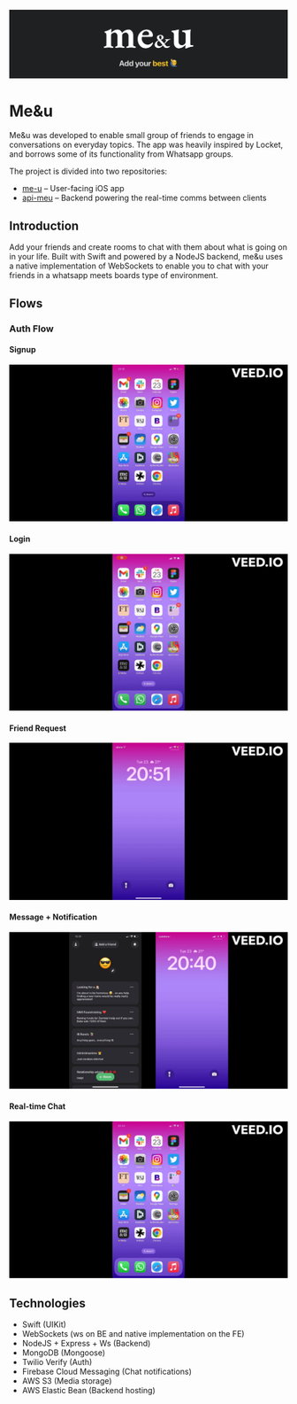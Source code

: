 ![logo](me&u_logo.png)

# Me&u
Me&u was developed to enable small group of friends to engage in conversations on everyday topics. The app was heavily inspired by Locket, and borrows some of its functionality from Whatsapp groups. 

The project is divided into two repositories:
- [me-u](https://github.com/fredgrd/me-u/) – User-facing iOS app
- [api-meu](https://github.com/fredgrd/api-meu) – Backend powering the real-time comms between clients

## Introduction
Add your friends and create rooms to chat with them about what is going on in your life. Built with Swift and powered by a NodeJS backend, me&u uses a native implementation of WebSockets to enable you to chat with your friends in a whatsapp meets boards type of environment. 

## Flows

### Auth Flow

#### Signup
![signup](signup.gif)

#### Login
![login](login.gif)

#### Friend Request
![request](f_request.gif)

#### Message + Notification
![message](message.gif)

#### Real-time Chat
![realtime](realtime.gif)

## Technologies
- Swift (UIKit)
- WebSockets (ws on BE and native implementation on the FE)
- NodeJS + Express + Ws (Backend)
- MongoDB (Mongoose)
- Twilio Verify (Auth)
- Firebase Cloud Messaging (Chat notifications)
- AWS S3 (Media storage)
- AWS Elastic Bean (Backend hosting)
